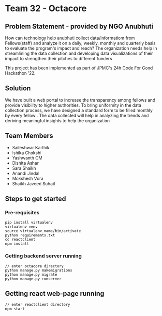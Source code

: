 # Team 32 - Octacore

## Problem Statement - provided by NGO Anubhuti

How can technology help anubhuti collect data/informatiom from Fellows(staff) and analyze it on a daily,
weekly, monthly and quarterly basis to evaluate the program's impact and reach? The organization needs help
in streamlining the data collection and developing data visualizations of their impact to strengthen their pitches to different funders

This project has been implemented as part of JPMC's 24h Code For Good Hackathon '22.

## Solution

We have built a web portal to increase the transparency among fellows and provide visibility to higher authorities. 
To bring uniformity in the data collection process, we have designed a standard form to be filled monthly by every fellow .
The data collected will help in analyzing the trends and deriving meaningful insights to help the organization

## Team Members

  * Saileshwar Karthik
  * Ishika Chokshi
  * Yashwanth CM
  * Dishita Ashar
  * Sara Shaikh
  * Anandi Jindal
  * Mokshesh Vora
  * Shaikh Javeed Suhail 

## Steps to get started

### Pre-requisites

```
pip install virtualenv
virtualenv venv
source virtualenv_name/bin/activate
python requirements.txt
cd reactclient
npm install
```

### Getting backend server running

```
// enter octacore directory
python manage.py makemigrations
python manage.py migrate
python manage.py runserver
```

## Getting react web-page running

```
// enter reactclient directory
npm start
```
